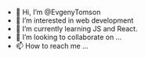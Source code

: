 - 👋 Hi, I’m @EvgenyTomson
- 👀 I’m interested in web development
- 🌱 I’m currently learning JS and React.
- 💞️ I’m looking to collaborate on ...
- 📫 How to reach me ...

<!---
EvgenyTomson/EvgenyTomson is a ✨ special ✨ repository because its `README.md` (this file) appears on your GitHub profile.
You can click the Preview link to take a look at your changes.
--->
